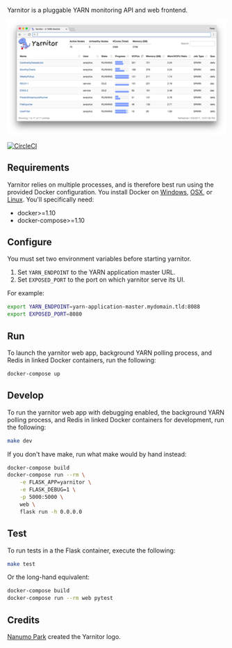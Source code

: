 Yarnitor is a pluggable YARN monitoring API and web frontend.

![Yarnitor screenshot](./screenshot.png)

[![CircleCI](https://circleci.com/gh/maxpoint/yarnitor/tree/master.svg?style=svg)](https://circleci.com/gh/maxpoint/yarnitor/tree/master)

## Requirements

Yarnitor relies on multiple processes, and is therefore best run using the
provided Docker configuration. You install Docker on
[Windows](https://docs.docker.com/docker-for-windows/),
[OSX](https://docs.docker.com/docker-for-mac/), or
[Linux](https://docs.docker.com/engine/installation/linux/). You'll
specifically need:

* docker>=1.10
* docker-compose>=1.10

## Configure

You must set two environment variables before starting yarnitor.

1. Set `YARN_ENDPOINT` to the YARN application master URL.
2. Set `EXPOSED_PORT` to the port on which yarnitor serve its UI.

For example:

```bash
export YARN_ENDPOINT=yarn-application-master.mydomain.tld:8088
export EXPOSED_PORT=8080
```

## Run

To launch the yarnitor web app, background YARN polling process, and Redis in
linked Docker containers, run the following:

```bash
docker-compose up
```

## Develop

To run the yarnitor web app with debugging enabled, the background YARN polling
process, and Redis in linked Docker containers for development, run the following:

```bash
make dev
```

If you don't have make, run what make would by hand instead:

```bash
docker-compose build
docker-compose run --rm \
    -e FLASK_APP=yarnitor \
    -e FLASK_DEBUG=1 \
    -p 5000:5000 \
    web \
    flask run -h 0.0.0.0
```

## Test

To run tests in a the Flask container, execute the following:

```bash
make test
```

Or the long-hand equivalent:

```bash
docker-compose build
docker-compose run --rm web pytest
```

## Credits

[Nanumo Park](https://www.linkedin.com/in/nanumo-park-8b3ba713) created the Yarnitor logo.
